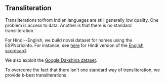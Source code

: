 ## Transliteration

Transliterations to/from Indian languages are still generally low quality. One problem is access to data. Another is that there is no standard  transliteration.

For Hindi--English, we build novel dataset for names using the ESPNcricinfo. For instance, see [here](https://www.espncricinfo.com/hindi/series/pakistan-tour-of-england-2021-1239529/england-vs-pakistan-1st-odi-1239537/full-scorecard) for Hindi version of the [English scorecard](https://www.espncricinfo.com/series/pakistan-tour-of-england-2021-1239529/england-vs-pakistan-1st-odi-1239537/full-scorecard). 

We also exploit the [Google Dakshina dataset](https://github.com/google-research-datasets/dakshina).

To overcome the fact that there isn't one standard way of transliteration, we provide k-best transliterations.

